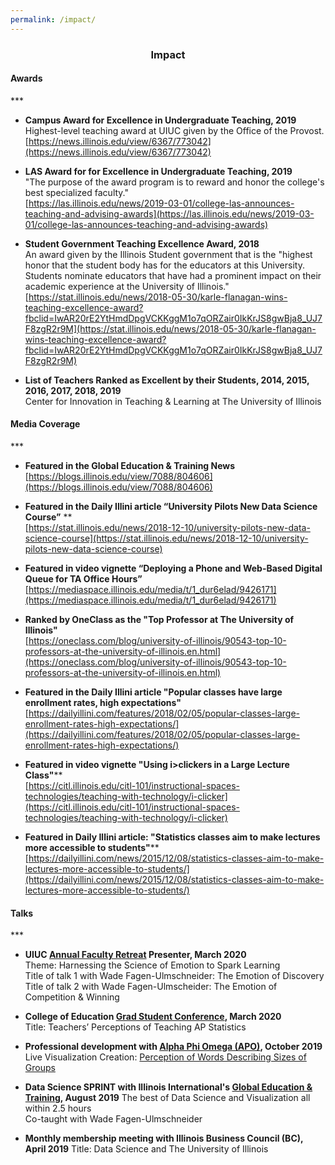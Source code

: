 ```yaml
---
permalink: /impact/
---
```


<center><h3>Impact</h3></center>

<h4><b>Awards</b></h4>
***

* **Campus Award for Excellence in Undergraduate Teaching, 2019**<br/>
Highest-level teaching award at UIUC given by the Office of the Provost.<br/>
[https://news.illinois.edu/view/6367/773042](https://news.illinois.edu/view/6367/773042)

* **LAS Award for for Excellence in Undergraduate Teaching, 2019**<br/>
"The purpose of the award program is to reward and honor the college's best specialized faculty."<br/>
[https://las.illinois.edu/news/2019-03-01/college-las-announces-teaching-and-advising-awards](https://las.illinois.edu/news/2019-03-01/college-las-announces-teaching-and-advising-awards)

* **Student Government Teaching Excellence Award, 2018**<br/>
An award given by the Illinois Student government that is the "highest honor that the student body has for the educators at this University.  Students nominate educators that have had a prominent impact on their academic experience at the University of Illinois."<br/>
[https://stat.illinois.edu/news/2018-05-30/karle-flanagan-wins-teaching-excellence-award?fbclid=IwAR20rE2YtHmdDpgVCKKggM1o7qORZair0IkKrJS8gwBja8_UJ7F8zgR2r9M](https://stat.illinois.edu/news/2018-05-30/karle-flanagan-wins-teaching-excellence-award?fbclid=IwAR20rE2YtHmdDpgVCKKggM1o7qORZair0IkKrJS8gwBja8_UJ7F8zgR2r9M)

* **List of Teachers Ranked as Excellent by their Students, 2014, 2015, 2016, 2017, 2018, 2019** <br/>
Center for Innovation in Teaching & Learning at The University of Illinois 


<h4><b>Media Coverage</b></h4>
***

* **Featured in the Global Education & Training News**<br/>
[https://blogs.illinois.edu/view/7088/804606](https://blogs.illinois.edu/view/7088/804606)

* **Featured in the Daily Illini article “University Pilots New Data Science Course”**</h4> **<br/>
[https://stat.illinois.edu/news/2018-12-10/university-pilots-new-data-science-course](https://stat.illinois.edu/news/2018-12-10/university-pilots-new-data-science-course)

* **Featured in video vignette “Deploying a Phone and Web-Based Digital Queue for TA Office Hours”**<br/>
[https://mediaspace.illinois.edu/media/t/1_dur6elad/9426171](https://mediaspace.illinois.edu/media/t/1_dur6elad/9426171)

* **Ranked by OneClass as the "Top Professor at The University of Illinois"**<br/>
 [https://oneclass.com/blog/university-of-illinois/90543-top-10-professors-at-the-university-of-illinois.en.html](https://oneclass.com/blog/university-of-illinois/90543-top-10-professors-at-the-university-of-illinois.en.html)

* **Featured in the Daily Illini article "Popular classes have large enrollment rates, high expectations"**<br/>
[https://dailyillini.com/features/2018/02/05/popular-classes-large-enrollment-rates-high-expectations/](https://dailyillini.com/features/2018/02/05/popular-classes-large-enrollment-rates-high-expectations/)

* **Featured in video vignette "Using i>clickers in a Large Lecture Class"**</h4>**<br/> 
[https://citl.illinois.edu/citl-101/instructional-spaces-technologies/teaching-with-technology/i-clicker](https://citl.illinois.edu/citl-101/instructional-spaces-technologies/teaching-with-technology/i-clicker)

* **Featured in Daily Illini article: "Statistics classes aim to make lectures more accessible to students"**</h4>**<br/>
[https://dailyillini.com/news/2015/12/08/statistics-classes-aim-to-make-lectures-more-accessible-to-students/](https://dailyillini.com/news/2015/12/08/statistics-classes-aim-to-make-lectures-more-accessible-to-students/)

<h4><b>Talks</b></h4>
***

* **UIUC [Annual Faculty Retreat](http://conferences.illinois.edu/facultyretreat/program.html) Presenter, March 2020**<br/>
Theme: Harnessing the Science of Emotion to Spark Learning<br/>
Title of talk 1 with Wade Fagen-Ulmschneider: The Emotion of Discovery<br/>
Title of talk 2 with Wade Fagen-Ulmscheider: The Emotion of Competition & Winning<br/>

* **College of Education [Grad Student Conference](https://education.illinois.edu/docs/default-source/graduate-conference/final-digital-gsc-program-2020.pdf?sfvrsn=9cf70e40_2), March 2020**<br/>
Title: Teachers’ Perceptions of Teaching AP Statistics<br/>

* **Professional development with [Alpha Phi Omega (APO)](https://apo-aa.org/), October 2019**<br/>
Live Visualization Creation: [Perception of Words Describing Sizes of Groups](http://d7.cs.illinois.edu/projects/apo-group-size/)<br/>

* **Data Science SPRINT with Illinois International's [Global Education & Training](http://get.illinois.edu/), August 2019**
The best of Data Science and Visualization all within 2.5 hours<br/>
Co-taught with Wade Fagen-Ulmschneider<br/>

* **Monthly membership meeting with Illinois Business Council (BC), April 2019**
Title: Data Science and The University of Illinois


